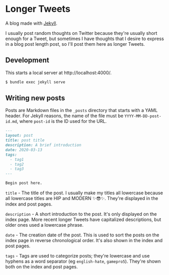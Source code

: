 # Longer Tweets

A blog made with [Jekyll](https://jekyllrb.com/).

I usually post random thoughts on Twitter because they're usually short enough
for a Tweet, but sometimes I have thoughts that I desire to express in a blog
post length post, so I'll post them here as longer Tweets.

## Development

This starts a local server at http://localhost:4000/.

```sh
$ bundle exec jekyll serve
```

## Writing new posts

Posts are Markdown files in the `_posts` directory that starts with a YAML
header. For Jekyll reasons, the name of the file must be
`YYYY-MM-DD-post-id.md`, where `post-id` is the ID used for the URL.

```md
---
layout: post
title: post title
description: A brief introduction
date: 2020-03-13
tags:
  - tag1
  - tag2
  - tag3
---

Begin post here.
```

`title` - The title of the post. I usually make my titles all lowercase because
all lowercase titles are HIP and MODERN ✨😎✨. They're displayed in the index and
post pages.

`description` - A short introduction to the post. It's only displayed on the
index page. More recent longer Tweets have capitalized descriptions, but older
ones used a lowercase phrase.

`date` - The creation date of the post. This is used to sort the posts on the
index page in reverse chronological order. It's also shown in the index and post
pages.

`tags` - Tags are used to categorize posts; they're lowercase and use hyphens as
a word separator (eg `english-hate`, `gamepro5`). They're shown both on the
index and post pages.
